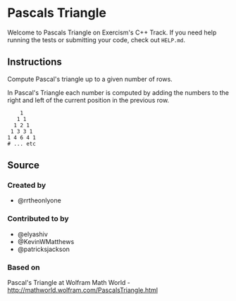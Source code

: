 # Pascals Triangle

Welcome to Pascals Triangle on Exercism's C++ Track.
If you need help running the tests or submitting your code, check out `HELP.md`.

## Instructions

Compute Pascal's triangle up to a given number of rows.

In Pascal's Triangle each number is computed by adding the numbers to
the right and left of the current position in the previous row.

```text
    1
   1 1
  1 2 1
 1 3 3 1
1 4 6 4 1
# ... etc
```

## Source

### Created by

- @rrtheonlyone

### Contributed to by

- @elyashiv
- @KevinWMatthews
- @patricksjackson

### Based on

Pascal's Triangle at Wolfram Math World - http://mathworld.wolfram.com/PascalsTriangle.html